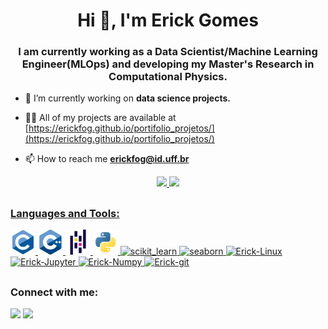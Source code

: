 <h1 align="center">Hi 👋, I'm Erick Gomes</h1>
<h3 align="center">I am currently working as a Data Scientist/Machine Learning Engineer(MLOps) and developing my Master's Research in Computational Physics.</h3>

- 🔭 I’m currently working on **data science projects.**

- 👨‍💻 All of my projects are available at [https://erickfog.github.io/portifolio_projetos/](https://erickfog.github.io/portifolio_projetos/)

- 📫 How to reach me **erickfog@id.uff.br**


<div align="center">
  <a href="https://github.com/erickfog">
  <img height="180em" src="https://github-readme-stats.vercel.app/api?username=erickfog&show_icons=true&theme=dark&include_all_commits=true&count_private=true"/>
  <img height="180em" src="https://github-readme-stats.vercel.app/api/top-langs/?username=erickfog&layout=compact&langs_count=7&theme=dark"/>
</div>


##

<h3 align="left">Languages and Tools:</h3>
<p align="left"> <a href="https://www.cprogramming.com/" target="_blank" rel="noreferrer"> <img src="https://raw.githubusercontent.com/devicons/devicon/master/icons/c/c-original.svg" alt="c" width="40" height="40"/> </a> <a href="https://www.w3schools.com/cpp/" target="_blank" rel="noreferrer"> <img src="https://raw.githubusercontent.com/devicons/devicon/master/icons/cplusplus/cplusplus-original.svg" alt="cplusplus" width="40" height="40"/> </a> <a href="https://pandas.pydata.org/" target="_blank" rel="noreferrer"> <img src="https://raw.githubusercontent.com/devicons/devicon/2ae2a900d2f041da66e950e4d48052658d850630/icons/pandas/pandas-original.svg" alt="pandas" width="40" height="40"/> </a> <a href="https://www.python.org" target="_blank" rel="noreferrer"> <img src="https://raw.githubusercontent.com/devicons/devicon/master/icons/python/python-original.svg" alt="python" width="40" height="40"/> </a> <a href="https://scikit-learn.org/" target="_blank" rel="noreferrer"> <img src="https://upload.wikimedia.org/wikipedia/commons/0/05/Scikit_learn_logo_small.svg" alt="scikit_learn" width="40" height="40"/> </a> <a href="https://seaborn.pydata.org/" target="_blank" rel="noreferrer"> <img src="https://seaborn.pydata.org/_images/logo-mark-lightbg.svg" alt="seaborn" width="40" height="40"/> <img  alt="Erick-Linux" height="40" width="40" src="https://cdn.jsdelivr.net/gh/devicons/devicon/icons/linux/linux-original.svg">   <img alt="Erick-Jupyter" height="40" width="40" src="https://cdn.jsdelivr.net/gh/devicons/devicon/icons/jupyter/jupyter-original-wordmark.svg"> <img  alt="Erick-Numpy" height="40" width="40" src="https://cdn.jsdelivr.net/gh/devicons/devicon/icons/numpy/numpy-original-wordmark.svg">
    <img alt="Erick-git" height="40" width="40" src="https://icongr.am/devicon/git-original-wordmark.svg?size=128&color=currentColor"> </a> </p>
    
##

<h3 align="left">Connect with me:</h3>
<p align="left">
<a href = "mailto:erickfog@id.uff.br"><img src="https://img.shields.io/badge/-Gmail-%23333?style=for-the-badge&logo=gmail&logoColor=white" target="_blank"></a>
  <a href="https://www.linkedin.com/in/erickfog" target="_blank"><img src="https://img.shields.io/badge/-LinkedIn-%230077B5?style=for-the-badge&logo=linkedin&logoColor=white" target="_blank"></a> 
</p>
